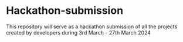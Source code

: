 # Hackathon-submission
This repository will serve as a hackathon submission of all the projects created by developers during 3rd March - 27th March 2024
